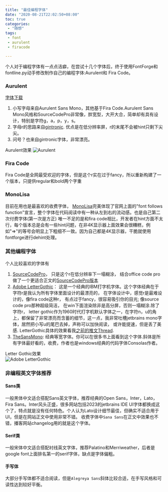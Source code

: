 ```yaml
---
title: "最佳编程字体"
date: "2020-08-21T22:02:50+08:00"
toc: true
categories:
 - "随想"
tags:
 - font
 - aurulent
 - firacode

---
```


个人对于编程字体有一点点洁癖，在尝试十几个字体后，终于使用FontForge和fontline.py动手修改制作自己的编程字体:Aurulent和 Fira Code。

### Aurulent
[字体下载](https://github.com/zhimoe/programming-fonts)

1. 小写字母来自Aurulent Sans Mono，其他基于Fira Code.Aurulent Sans Mono风格和SourceCodePro非常像，胖宽型，大开大合，简单却有具有设计，特别是字符g，a，p，y，s。
2. 字母r的思路来自[gintronic](https://www.programmingfonts.org/#gintronic). 优点是在低分辨率屏，r的末尾不会被hint只剩下尖尖。
3. 问号？也来自gintronic字体，非常漂亮。

<!--more-->
Aurulent效果
![Aurulent](https://cdn.staticaly.com/gh/zhimoe/zhimoe.pic@main/pic/aurulent.4sz6bmooqf80.webp)

### Fira Code
Fira Code是全网最受欢迎的字体，但是这个r实在过于fancy，所以重新构建了一个版本，只提供regular和bold两个字重

### MonoLisa
目前在用也是最喜欢的收费字体， [MonoLisa](https://www.monolisa.dev/)完美体现了官网上面的"font follows function"宣言，整个字体在代码阅读中有一种从左到右的流动感。也是自己第二次付费字体(第一次是方正)
唯一不足的是和fira code相比，开发者在hint方面不太行，每个版本总是会有一些hint问题，在非4K显示器上面效果会很糟糕，例如"=>"的等号会明显上下粗细不一致。因为自己都是4K显示器，干脆就使用fontforge进行dehint处理。

### 其他编程字体
个人比较喜欢的字体有

1. [SourceCodePro](https://github.com/adobe-fonts/source-code-pro)， 只是这个r在低分辨率下一塌糊涂， 结合office code pro做了一个更适合正文的[SourceCodePro版本](https://github.com/zhimoe/programming-fonts/blob/master/screenshots/scp.png)
2. [Adobe LetterGothic](https://fonts.adobe.com/fonts/letter-gothic)： 这是一个经典的IBM打字机字体。这个字体经典在于字符r是我认为所有字体里面设计的最漂亮的， 在字体设计中，感觉r是最难设计的，像fira code这种r， 有点过于fancy，很容易吸引你的目光; 像source code pro那种超级简洁， 在win下面渲染除非是高分屏，否则一塌糊涂.除了字符r，  letter gothic作为1960时代打字机默认字体之一，在字符n，u的角上，都保留了非常漂亮而含蓄的细节，这一点，我非常吐槽jetbrains mono字体，居然把小写u的尾巴去掉，声称可以加快阅读， 或许能提速，但是丢了美感. LetterGothic具体的效果看我[之前的推文Thread](https://twitter.com/_zhimoe/status/1422032997730058241?s=20).
3. [TheSansMono](http://www.lucasfonts.com/fonts/the-sans/info): 经典等宽字体。你可以在很多书上面看到这个字体.斜体是所有字体最好看的，收费，作者也是windows经典的代码字体Consolas作者。

Letter Gothic效果   
![Adobe LetterGothic](https://cdn.staticaly.com/gh/zhimoe/zhimoe.pic@main/pic/letter-gothic.5krkimcvicw0.webp)
  

### 非编程英文字体推荐
#### Sans类
一般黑体中文适合搭配Sans英文字体，推荐经典的Open Sans，Inter，Lato，Fira Sans。Inter风头正盛，很多网站包括2023的jetbrains IDE UI字体都换成这个了，特点就是没有任何特色。个人认为Lato设计细节最佳，但确实不适合用于UI，但是在网站正文中使用非常不错。
收费字体中`Sana Sans`在正文中效果也不错，播客网站changelog用的就是这个字体。

#### Serif类
一般宋体中文适合搭配衬线英文字体，推荐Palatino和Merriweather，后者是google font上面排名第一的serif字体，缺点是字体偏粗。

#### 手写体
大部分手写体都不适合阅读，但是`Alegreya Sans`斜体比较合适，在手写风格和可读性达到较好平衡。